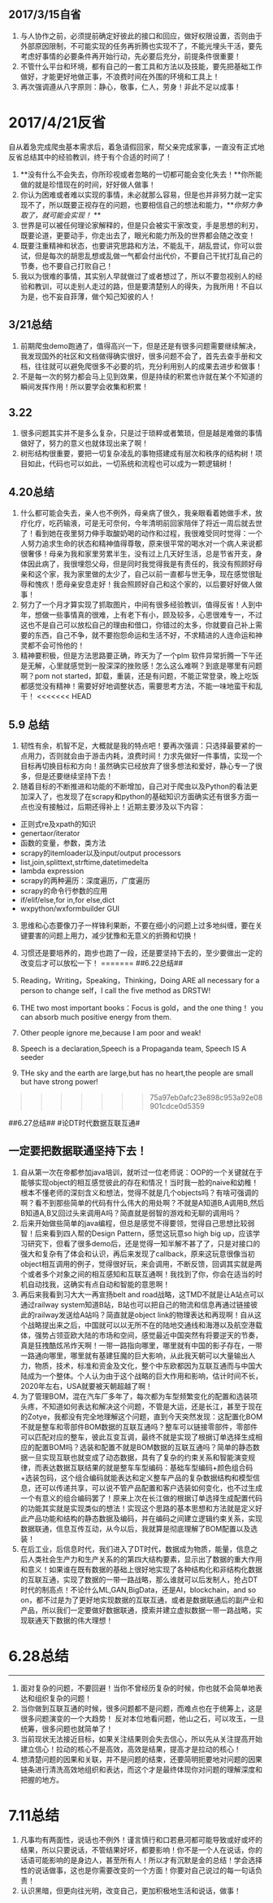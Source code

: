 ## 2017/3/15自省 ##

1. 与人协作之前，必须提前确定好彼此的接口和回应，做好权限设置，否则由于外部原因限制，不可能实现的任务再折腾也实现不了，不能光埋头干活，要先考虑好事情的必要条件再开始行动，先必要后充分，前提条件很重要！
2. 不管什么平台和环境，都有自己的一套工具和方法以及技能，要先把基础工作做好，才能更好地做正事，不浪费时间在外围的环境和工具上！
3. 再次强调遵从八字原则：静心，敬事，仁人，劳身！非此不足以成事！

# 2017/4/21反省 #

自从着急完成爬虫基本需求后，着急请假回家，帮父亲完成家事，一直没有正式地反省总结其中的经验教训，终于有个合适的时间了！

1.	**没有什么不会失去，你所珍视或者忽略的一切都可能会变化失去！**你所能做的就是珍惜现在的时间，好好做人做事！
2.	你认为困难或者难以实现的事情，未必就那么容易，但是也并非努力就一定实现不了，所以既要正视存在的问题，也要相信自己的想法和能力，***你努力争取了，就可能会实现！* **
3.	世界是可以被任何理论家解释的，但是只会被实干家改变，手是思想的利刃，既要论道，更要动手，你走出去了，眼光和能力所及的世界都会随之改变！
4.	既要注重精神和状态，也要讲究思路和方法，不能乱干，胡乱尝试，你可以尝试，但是每次的胡思乱想或乱做一气都会付出代价，不要自己干扰打乱自己的节奏，也不要自己打败自己！
5.	我以为很难的事情，其实别人早就做过了或者想过了，所以不要忽视别人的经验和教训，可以走别人走过的路，但是要清楚别人的得失，为我所用！不自以为是，也不妄自菲薄，做个知己知彼的人！

## 3/21总结 ##

1. 前期爬虫demo跑通了，值得高兴一下，但是还是有很多问题需要继续解决，我发现国外的社区和文档做得确实很好，很多问题不会了，首先去查手册和文档，往往就可以避免爬很多不必要的坑，充分利用别人的成果去进步和做事！
2. 不是每一次的努力都会马上见到效果，但是持续的积累也许就在某个不知道的瞬间发挥作用！所以要学会收集和积累！

## 3.22 ##

1. 很多问题其实并不是多么复杂，只是过于琐粹或者繁琐，但是越是难做的事情做好了，努力的意义也就体现出来了啊！
2. 树形结构很重要，要把一切复杂凌乱的事物搭建成有层次和秩序的结构树！项目如此，代码也可以如此，一切系统和流程也可以成为一颗逻辑树！

## 4.20总结 ##

1. 什么都可能会失去，亲人也不例外，母亲病了很久，我亲眼看着她做手术，放疗化疗，吃药输液，可是无可奈何，今年清明前回家陪伴了将近一周后就去世了！看到她在夜里努力伸手取酸奶喝的动作和过程，我很难受同时觉得：一个人努力追求生命的状态和精神值得尊敬，原来很平常的喝水对一个病人来说都很奢侈！母亲为我和家里劳累半生，没有过上几天好生活，总是节省开支，身体因此病了，我很埋怨父母，但是同时我觉得我是有责任的，我没有照顾好母亲和这个家，我为家里做的太少了，自己以前一直都与世无争，现在感觉很耻辱和愧疚！愿母亲安息走好！我会照顾好自己和这个家的，以后要好好做人做事！
2. 努力了一个月才算实现了抓取图片，中间有很多经验教训，值得反省！人到中年，想做一些事情真的很难，上有老下有小，顾及较多，心思很难专一，不过这也不是自己可以放松自己的理由和借口，你错过的太多，你就要自己补上需要的东西，自己不争，就不要抱怨命运和生活不好，不求精进的人连命运和神灵都不会可怜他的！
3. 精神要积极，但是方法思路要正确，昨天为了一个plm 软件异常折腾一下午还是无解，心里就感觉到一股深深的挫败感！怎么这么难啊？到底是哪里有问题啊？pom not started，卸载，重装，还是有问题，不能正常登录，晚上吃饭都感觉没有精神！需要好好地调整状态，需要思考方法，不能一味地蛮干和乱干！
<<<<<<< HEAD

## 5.9 总结 ##
1. 韧性有余，机智不足，大概就是我的特点吧！要再次强调：只选择最要紧的一点用力，否则就会由于游击内耗，浪费时间！力求先做好一件事情，实现一个目标再切换目标和方向！虽然确实已经放弃了很多想法和爱好，静心专一了很多，但是还要继续坚持下去！
2. 随着目标的不断推进和功能的不断增加，自己对于爬虫以及Python的看法更加深入了，也发现了在scrapy和python的基础知识方面确实还有很多方面一点也没有接触过，后期还得补上！近期主要涉及以下内容：
- 正则式re及xpath的知识
- genertaor/iterator
- 函数的变量，参数，类方法
- scrapy的itemloader以及input/output processors
- list,join,splittext,strftime,datetimedelta
- lambda expression
- scrapy的两种遍历：深度遍历，广度遍历
- scrapy的命令行参数的应用
- if/elif/else,for in,for else,dict
- wxpython/wxformbuilder GUI
3.	思维和心态要像刀子一样锋利果断，不要在细小的问题上过多地纠缠，要在关键要害的问题上用力，减少犹豫和无意义的折腾和切换！
4.	习惯还是要培养的，跑步也跑了一段，还是要坚持下去的，至少要做出一定的改变后才可以放松一下！
=======
##6.22总结##

1. Reading，Writing，Speaking，Thinking，Doing ARE all necessary for a person to change self，I call the five method as DRSTW!

2. THE two most important books：Focus is gold，and the one thing！ you can absorb much positive energy  from them.

3. Other people ignore me,because I am poor and weak!

4. Speech is a declaration,Speech is a Propaganda team, Speech IS A seeder

5. THe sky and the earth are large,but has no heart,the people are small but have strong power!

>>>>>>> 75a97eb0afc23e898c953a92e08901cdce0d5359

##6.27总结##
 #论DT时代数据互联互通#


  ##   一定要把数据联通坚持下去！ ##


1. 自从第一次在帝都参加java培训，就听过一位老师说：OOP的一个关键就在于能够实现object的相互感觉彼此的存在和情况！当时我一脸的naive和幼稚！根本不懂老师的深刻含义和想法，觉得不就是几个objects吗？有啥可强调的啊？看不到那些简单的代码有什么伟大的用处啊？不就是A知道B,A调用B,然后B知道A,B又回过头来调用A吗？简直就是弱智的游戏和无聊的调用吗？
2. 后来开始做些简单的java编程，但总是感觉不得要领，觉得自己思想比较弱智！后来看到四人帮的Design Pattern，感觉这玩意so high big up，应该学习研究下，但看了很多demo后，还是觉得一知半解不甚了了，只是对接口的强大和复杂有了体会和认识，再后来发现了callback，原来这玩意很像当初object相互调用的例子，觉得很好玩，来会调用，不断反馈，回调其实就是两个或者多个对象之间的相互感知和互联互通啊！我找到了你，你会在适当的时机自动找我，这确实有点自动和智能的意思啊！
3. 再后来我看到习大大一再宣扬belt and road战略，这TMD不就是让A站点可以通过railway system知道B站，B站也可以把自己的物流和信息再通过链接彼此的railway发送给A站吗？简直就是object link的物理表达和再现啊！自从这个战略提出来之后，中国就可以以无所不在的陆地交通线和海港以及航空港载体，强势占领亚欧大陆的市场和空间，感觉最近中国突然有将要逆天的节奏，真是狂拽酷炫吊炸天啊！一带一路指向哪里，哪里就有中国的影子存在，一带一路通向哪里，哪里就有基建狂魔的巨大影响，从此我天朝可以大量输出人力，物质，技术，标准和资金及文化，整个中东欧都因为互联互通而与中国大陆成为一个整体。个人认为由于这个战略的巨大作用和影响，估计时间不长，2020年左右，USA就要被天朝超越了啊！
4. 为了管理BOM，混在汽车厂多年了，每次都为车型频繁变化的配置和选装项头疼，不知道如何表达和解决这个问题，不管是大运，还是长江，甚至于现在的Zotye，我都没有完全地理解这个问题，直到今天突然发现：这配置化BOM不就是整车和零部件BOM数据的互联互通吗？整车可以链接零部件，零部件可以匹配对应的整车，彼此互变互调，最终不就是实现了根据订单选择生成相应的配置BOM吗？选装和配置不就是BOM数据的互联互通吗？简单的静态数据一旦实现互联也就变成了动态数据，具有了复杂的约束关系和智能演变规律，而表达数据互联结果的就是整车车型编码：基础车型编码+颜色组合码+选装包码，这个组合编码就能表达和定义整车产品的复杂数据结构和模型信息，还可以传递共享，可以说不管产品配置和客户选装如何变化，也不过生成一个有意义的组合编码罢了！原来上次在长江做的根据订单选择生成配置代码的功能其实就是实现类似的想法！实现这个思路的基本思想和方法就是定义好此产品功能和结构的静态数据及编码，并在编码之间建立逻辑约束关系，实现数据联通，信息互传互动，从今以后，我就算是彻底理解了BOM配置以及选装！
5. 在后工业，后信息时代，我们进入了DT时代，数据成为物质，能量，信息之后人类社会生产力和生产关系的的第四大结构要素，显示出了数据的重大作用和意义！如果谁在既有数据的基础上很好地实现了各种结构化和非结构化数据的互联互通，实现了数据的一带一路战略，那么谁就可以后发制人，抢占DT时代的制高点！不论什么ML,GAN,BigData，还是AI，blockchain，and so on，都不过是为了更好地实现数据的互联互通，或者是数据联通后的副产业和产品，所以我们一定要做好数据联通，摸索并建立虚拟数据一带一路战略，实现联通天下数据的伟大理想！
# 6.28总结 #

----------


1. 面对复杂的问题，不要回避！当你不曾经历复杂的时候，你也就不会简单地表达和组织复杂的问题！ 
2. 当你做到互联互通的时候，很多问题都不是问题，而难点也在于统筹上，这是很多问题演变的一个大趋势！ 反对本位地看问题，他山之石，可以攻玉，一旦统筹，很多问题也就简单了！
3. 当前现状无法接近目标，如果关注结果则会失去信心，所以先从关注提高开始建立信心！拉动的核心不是高效，高效是结果，提高才是拉动的核心！
4. 想清楚问题的因果和关联，并不是问题的结束，还要简明扼要地对问题的因果链条进行清洗高效地组织和表达，而这个才是最终体现你对问题的理解深度和把握的地方。
# 7.11总结 #
1. 凡事均有两面性，说话也不例外！谨言慎行和口若悬河都可能导致或好或坏的结果，所以只要说话，不管结果好坏，都要影响！你不是一个人在说话，你的话语可能影响的是身边人，甚至所有人！所以才有沉默是金的总结！学会选择性的说话做事，这也是你需要改变的一个方面！你要对自己说过的每一句话负责！
2. 认识黑暗，但更向往光明，改变自己，更加积极地生活和说话，做事！
    

